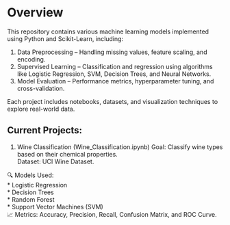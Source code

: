 # Overview   

This repository contains various machine learning models implemented using Python and Scikit-Learn, including:  
1. Data Preprocessing – Handling missing values, feature scaling, and encoding.   
2. Supervised Learning – Classification and regression using algorithms like Logistic Regression, SVM, Decision Trees, and Neural Networks.   
3. Model Evaluation – Performance metrics, hyperparameter tuning, and cross-validation.
    
Each project includes notebooks, datasets, and visualization techniques to explore real-world data.


 ## Current Projects:     
 
 1. Wine Classification (Wine_Classification.ipynb)
    Goal: Classify wine types based on their chemical properties.     
    Dataset: UCI Wine Dataset.
         
🔍 Models Used:    
    * Logistic Regression    
    * Decision Trees   
    * Random Forest   
    * Support Vector Machines (SVM)  
📈 Metrics: Accuracy, Precision, Recall, Confusion Matrix, and ROC Curve.    
